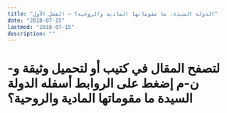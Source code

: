 ```yaml
---
title: "الدولة السيدة، ما مقوماتها المادية والروحية؟ – الفصل الأول"
date: "2018-07-15"
lastmod: "2018-07-15"
description: ""
---
```

# **لتصفح المقال في كتيب أو لتحميل وثيقة و-ن-م إضغط على الروابط أسفله** **الدولة السيدة ما مقوماتها المادية والروحية؟**

###